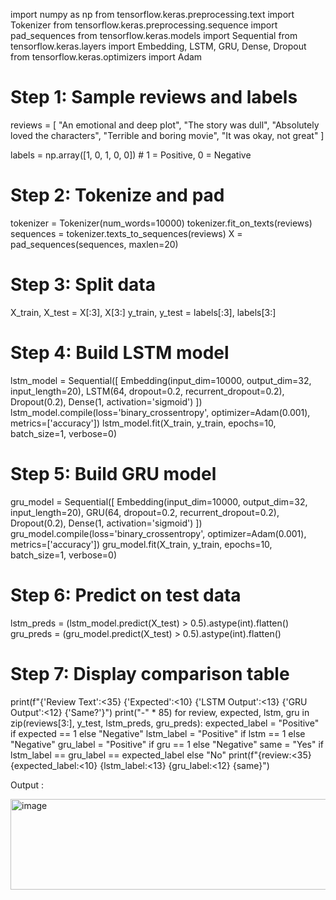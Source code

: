 

import numpy as np
from tensorflow.keras.preprocessing.text import Tokenizer
from tensorflow.keras.preprocessing.sequence import pad_sequences
from tensorflow.keras.models import Sequential
from tensorflow.keras.layers import Embedding, LSTM, GRU, Dense, Dropout
from tensorflow.keras.optimizers import Adam

# Step 1: Sample reviews and labels
reviews = [
    "An emotional and deep plot",
    "The story was dull",
    "Absolutely loved the characters",
    "Terrible and boring movie",
    "It was okay, not great"
]

labels = np.array([1, 0, 1, 0, 0])  # 1 = Positive, 0 = Negative

# Step 2: Tokenize and pad
tokenizer = Tokenizer(num_words=10000)
tokenizer.fit_on_texts(reviews)
sequences = tokenizer.texts_to_sequences(reviews)
X = pad_sequences(sequences, maxlen=20)

# Step 3: Split data
X_train, X_test = X[:3], X[3:]
y_train, y_test = labels[:3], labels[3:]

# Step 4: Build LSTM model
lstm_model = Sequential([
    Embedding(input_dim=10000, output_dim=32, input_length=20),
    LSTM(64, dropout=0.2, recurrent_dropout=0.2),
    Dropout(0.2),
    Dense(1, activation='sigmoid')
])
lstm_model.compile(loss='binary_crossentropy', optimizer=Adam(0.001), metrics=['accuracy'])
lstm_model.fit(X_train, y_train, epochs=10, batch_size=1, verbose=0)

# Step 5: Build GRU model
gru_model = Sequential([
    Embedding(input_dim=10000, output_dim=32, input_length=20),
    GRU(64, dropout=0.2, recurrent_dropout=0.2),
    Dropout(0.2),
    Dense(1, activation='sigmoid')
])
gru_model.compile(loss='binary_crossentropy', optimizer=Adam(0.001), metrics=['accuracy'])
gru_model.fit(X_train, y_train, epochs=10, batch_size=1, verbose=0)

# Step 6: Predict on test data
lstm_preds = (lstm_model.predict(X_test) > 0.5).astype(int).flatten()
gru_preds = (gru_model.predict(X_test) > 0.5).astype(int).flatten()

# Step 7: Display comparison table
print(f"{'Review Text':<35} {'Expected':<10} {'LSTM Output':<13} {'GRU Output':<12} {'Same?'}")
print("-" * 85)
for review, expected, lstm, gru in zip(reviews[3:], y_test, lstm_preds, gru_preds):
    expected_label = "Positive" if expected == 1 else "Negative"
    lstm_label = "Positive" if lstm == 1 else "Negative"
    gru_label = "Positive" if gru == 1 else "Negative"
    same = "Yes" if lstm_label == gru_label == expected_label else "No"
    print(f"{review:<35} {expected_label:<10} {lstm_label:<13} {gru_label:<12} {same}")

Output :

<img width="731" height="145" alt="image" src="https://github.com/user-attachments/assets/33f65668-8e1a-40fa-be37-473e2db2a364" />
